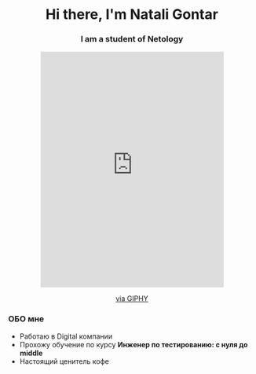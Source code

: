 <div id="header" align="center">
	<h1>Hi there, I'm Natali Gontar</h1>
    <h3>I am a student of Netology</h3>
</div>

<div align="center">
  <iframe src="https://giphy.com/embed/DCMZYL14SScKmQrWjK" width="373" height="480" frameBorder="0" class="giphy-embed" allowFullScreen></iframe><p><a href="https://giphy.com/gifs/meetingroom-classo-kantoortechnologie-DCMZYL14SScKmQrWjK">via GIPHY</a></p>
</div>

### ОБО мне
- Работаю в Digital компании
- Прохожу обучение по курсу **Инженер по тестированию: с нуля до middle**
- Настоящий ценитель кофе

